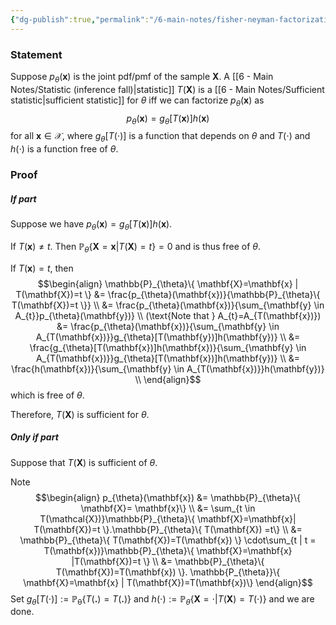 ```yaml
---
{"dg-publish":true,"permalink":"/6-main-notes/fisher-neyman-factorization-theorem/","tags":["inference","info"]}
---
```


### Statement

Suppose $p_{\theta}(\mathbf{x})$ is the joint pdf/pmf of the sample $\mathbf{X}$. A [[6 - Main Notes/Statistic (inference fall)\|statistic]] $T(\mathbf{X})$ is a [[6 - Main Notes/Sufficient statistic\|sufficient statistic]] for $\theta$ iff we can factorize $p_{\theta}(\mathbf{x})$ as
$$p_{\theta}(\mathbf{x})= g_{\theta}[T(\mathbf{x})]h(\mathbf{x})$$
for all $\mathbf{x} \in \mathcal{X}$, where $g_{\theta}[T(\cdot)]$ is a function that depends on $\theta$ and $T(\cdot)$ and $h(\cdot)$ is a function free of $\theta$. 
### Proof

##### If part

Suppose we have $p_{\theta}(\mathbf{x})= g_{\theta}[T(\mathbf{x})]h(\mathbf{x})$. 

If $T(\mathbf{x}) \neq t$. Then $\mathbb{P}_{\theta}\{ \mathbf{X}=\mathbf{x} | T(\mathbf{X})=t \}=0$ and is thus free of $\theta$.

If $T(\mathbf{x})=t$, then
$$\begin{align}
\mathbb{P}_{\theta}\{ \mathbf{X}=\mathbf{x} | T(\mathbf{X})=t \} &= \frac{p_{\theta}(\mathbf{x})}{\mathbb{P}_{\theta}\{ T(\mathbf{X})=t \}} \\
&= \frac{p_{\theta}(\mathbf{x})}{\sum_{\mathbf{y} \in A_{t}}p_{\theta}(\mathbf{y})} \\
(\text{Note that } A_{t}=A_{T(\mathbf{x})})
&= \frac{p_{\theta}(\mathbf{x})}{\sum_{\mathbf{y} \in A_{T(\mathbf{x})}}g_{\theta}[T(\mathbf{y})]h(\mathbf{y})} \\
&= \frac{g_{\theta}[T(\mathbf{x})]h(\mathbf{x})}{\sum_{\mathbf{y} \in A_{T(\mathbf{x})}}g_{\theta}[T(\mathbf{x})]h(\mathbf{y})} \\
&= \frac{h(\mathbf{x})}{\sum_{\mathbf{y} \in A_{T(\mathbf{x})}}h(\mathbf{y})} \\
\end{align}$$
which is free of $\theta$. 

Therefore, $T(\mathbf{X})$ is sufficient for $\theta$.
##### Only if part

Suppose that $T(\mathbf{X})$ is sufficient of $\theta$.

Note
$$\begin{align}
p_{\theta}(\mathbf{x}) &= \mathbb{P}_{\theta}\{ \mathbf{X}= \mathbf{x}\} \\
&= \sum_{t \in T(\mathcal{X})}\mathbb{P}_{\theta}\{ \mathbf{X}=\mathbf{x}| T(\mathbf{X})=t \}.\mathbb{P}_{\theta}\{ T(\mathbf{X}) =t\} \\
&= \mathbb{P}_{\theta}\{ T(\mathbf{X})=T(\mathbf{x}) \} \cdot\sum_{t | t = T(\mathbf{x})}\mathbb{P}_{\theta}\{ \mathbf{X}=\mathbf{x} |T(\mathbf{X})=t \} \\
&= \mathbb{P}_{\theta}\{ T(\mathbf{X})=T(\mathbf{x}) \}. \mathbb{P_{\theta}}\{ \mathbf{X}=\mathbf{x} | T(\mathbf{X})=T(\mathbf{x})\} 
\end{align}$$
Set $g_{\theta}[T(\cdot)]:= \mathbb{P_{\theta}}\{ T(\mathbf{.})=T(\mathbf{.}) \}$ and $h(\cdot):= \mathbb{P}_{\theta}\{ \mathbf{X}=\cdot|T(\mathbf{X})=T(\cdot) \}$ and we are done. 

